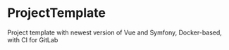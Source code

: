 # ProjectTemplate
Project template with newest version of Vue and Symfony, Docker-based, with CI for GitLab
